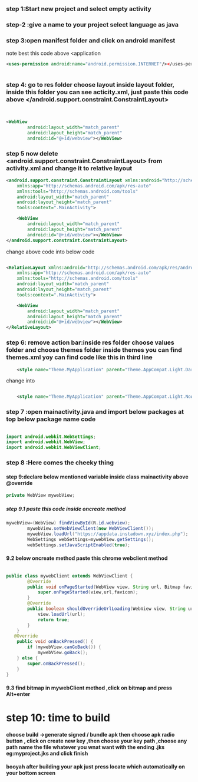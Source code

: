 ### step 1:Start new project and select empty activity

### step-2 :give a name to your project select language as java

### step 3:open manifest folder and click on android manifest

note best this code above <application

``` xml
<uses-permission android:name="android.permission.INTERNET"/></uses-permission>
    

```
### step 4: go  to res folder choose layout inside layout folder, inside this folder you can see acticity.xml, just paste this code above </android.support.constraint.ConstraintLayout>

``` xml


<WebView
        android:layout_width="match_parent"
        android:layout_height="match_parent"
        android:id="@+id/webview"></WebView>


```

### step 5 now delete <android.support.constraint.ConstraintLayout> from activity.xml and change it to relative layout


``` xml
<android.support.constraint.ConstraintLayout xmlns:android="http://schemas.android.com/apk/res/android"
    xmlns:app="http://schemas.android.com/apk/res-auto"
    xmlns:tools="http://schemas.android.com/tools"
    android:layout_width="match_parent"
    android:layout_height="match_parent"
    tools:context=".MainActivity">

    <WebView
        android:layout_width="match_parent"
        android:layout_height="match_parent"
        android:id="@+id/webview"></WebView>
</android.support.constraint.ConstraintLayout>


```

change above code into below code


``` xml

<RelativeLayout xmlns:android="http://schemas.android.com/apk/res/android"
    xmlns:app="http://schemas.android.com/apk/res-auto"
    xmlns:tools="http://schemas.android.com/tools"
    android:layout_width="match_parent"
    android:layout_height="match_parent"
    tools:context=".MainActivity">

    <WebView
        android:layout_width="match_parent"
        android:layout_height="match_parent"
        android:id="@+id/webview"></WebView>
</RelativeLayout>


```


### step 6: remove action bar:inside res folder choose values folder and choose themes folder inside themes you can find themes.xml yoy can find code like this in third line

``` xml
    <style name="Theme.MyApplication" parent="Theme.AppCompat.Light.DarkActionBar">


```

change into

``` xml

    <style name="Theme.MyApplication" parent="Theme.AppCompat.Light.NoActionBar">


```

### step 7 :open mainactivity.java and import below packages at top below package name code

``` java

import android.webkit.WebSettings;
import android.webkit.WebView;
import android.webkit.WebViewClient;

```
### step 8 :Here comes the cheeky thing

#### step 9:declare below mentioned variable inside class mainactivity above @override

``` java
private WebView mywebView;

```

##### step 9.1 paste this code inside oncreate method


``` java
mywebView=(WebView) findViewById(R.id.webview);
        mywebView.setWebViewClient(new WebViewClient());
        mywebView.loadUrl("https://appdata.instadown.xyz/index.php");
        WebSettings webSettings=mywebView.getSettings();
        webSettings.setJavaScriptEnabled(true);

```
#### 9.2 below oncreate method paste this chrome webclient method

``` java

public class mywebClient extends WebViewClient {
        @Override
        public void onPageStarted(WebView view, String url, Bitmap favicon) {
            super.onPageStarted(view,url,favicon);
        }
        @Override
        public boolean shouldOverrideUrlLoading(WebView view, String url) {
            view.loadUrl(url);
            return true;
        }
    }
   @Override
    public void onBackPressed() {
        if (mywebView.canGoBack()) {
            mywebView.goBack();
    } else {
        super.onBackPressed();
    }
}

```

#### 9.3 find bitmap in mywebClient method ,click on bitmap and press Alt+enter


# step 10: time to build

#### choose build ->generate signed / bundle apk then choose apk radio button , click on create new key ,then choose your key path ,choose any path name the file whatever you wnat want with the ending .jks eg:myproject.jks and click finish

#### booyah after building your apk just press locate which automatically on your bottom screen







